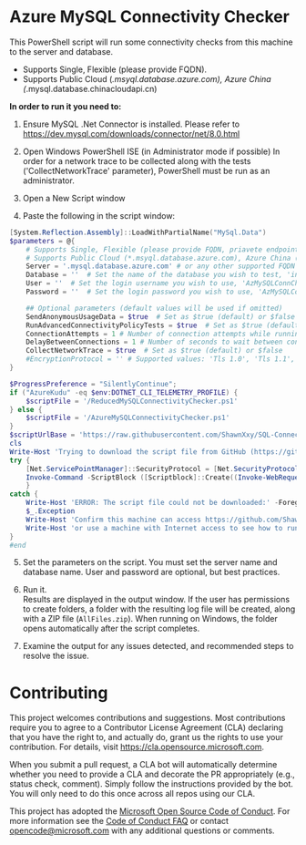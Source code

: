 # Azure MySQL Connectivity Checker

This PowerShell script will run some connectivity checks from this machine to the server and database.  
- Supports Single, Flexible (please provide FQDN).
- Supports Public Cloud (*.msyql.database.azure.com), Azure China (*.mysql.database.chinacloudapi.cn)  

**In order to run it you need to:**
1. Ensure MySQL .Net Connector is installed. Please refer to https://dev.mysql.com/downloads/connector/net/8.0.html
2. Open Windows PowerShell ISE (in Administrator mode if possible)
In order for a network trace to be collected along with the tests ('CollectNetworkTrace' parameter), PowerShell must be run as an administrator.

3. Open a New Script window

4. Paste the following in the script window:

```powershell
[System.Reflection.Assembly]::LoadWithPartialName("MySql.Data")
$parameters = @{
    # Supports Single, Flexible (please provide FQDN, priavete endpoint and Vnet Ingested Flexible is supported)
    # Supports Public Cloud (*.msyql.database.azure.com), Azure China (*.mysql.database.chinacloudapi.cn)
    Server = '.mysql.database.azure.com' # or any other supported FQDN
    Database = ''  # Set the name of the database you wish to test, 'information_schema' will be used by default if nothing is set
    User = ''  # Set the login username you wish to use, 'AzMySQLConnCheckerUser' will be used by default if nothing is set
    Password = ''  # Set the login password you wish to use, 'AzMySQLConnCheckerPassword' will be used by default if nothing is set

    ## Optional parameters (default values will be used if omitted)
    SendAnonymousUsageData = $true  # Set as $true (default) or $false
    RunAdvancedConnectivityPolicyTests = $true  # Set as $true (default) or $false, this will load the library from Microsoft's GitHub repository needed for running advanced connectivity tests
    ConnectionAttempts = 1 # Number of connection attempts while running advanced connectivity tests
    DelayBetweenConnections = 1 # Number of seconds to wait between connection attempts while running advanced connectivity tests
    CollectNetworkTrace = $true  # Set as $true (default) or $false
    #EncryptionProtocol = '' # Supported values: 'Tls 1.0', 'Tls 1.1', 'Tls 1.2'; Without this parameter operating system will choose the best protocol to use
}

$ProgressPreference = "SilentlyContinue";
if ("AzureKudu" -eq $env:DOTNET_CLI_TELEMETRY_PROFILE) {
    $scriptFile = '/ReducedMySQLConnectivityChecker.ps1'
} else {
    $scriptFile = '/AzureMySQLConnectivityChecker.ps1'
}
$scriptUrlBase = 'https://raw.githubusercontent.com/ShawnXxy/SQL-Connectivity-Checker/xixia'
cls
Write-Host 'Trying to download the script file from GitHub (https://github.com/ShawnXxy/SQL-Connectivity-Checker), please wait...'
try {
    [Net.ServicePointManager]::SecurityProtocol = [Net.SecurityProtocolType]::Tls12 -bor [Net.SecurityProtocolType]::Tls11 -bor [Net.SecurityProtocolType]::Tls
    Invoke-Command -ScriptBlock ([Scriptblock]::Create((Invoke-WebRequest ($scriptUrlBase + $scriptFile) -UseBasicParsing -TimeoutSec 60).Content)) -ArgumentList $parameters
    }
catch {
    Write-Host 'ERROR: The script file could not be downloaded:' -ForegroundColor Red
    $_.Exception
    Write-Host 'Confirm this machine can access https://github.com/ShawnXxy/SQL-Connectivity-Checker/' -ForegroundColor Yellow
    Write-Host 'or use a machine with Internet access to see how to run this from machines without Internet. See how at https://github.com/ShawnXxy/SQL-Connectivity-Checker/' -ForegroundColor Yellow
}
#end
```
5. Set the parameters on the script. You must set the server name and database name. User and password are optional, but best practices.

6. Run it.  
   Results are displayed in the output window. If the user has permissions to create folders, a folder with the resulting log file will be created, along with a ZIP file (`AllFiles.zip`). When running on Windows, the folder opens automatically after the script completes.

7. Examine the output for any issues detected, and recommended steps to resolve the issue.
<!-- 
## Run from Linux

With the current release, PowerShell uses .NET 5.0 as its runtime. PowerShell runs on Windows, macOS, and Linux platforms.  

1. In order to run this script on Linux you need to installing PowerShell on Linux (if you haven't before).
   See how to get the packages at https://docs.microsoft.com/powershell/scripting/install/installing-powershell-core-on-linux

2. After the package is installed, run pwsh from a terminal.

3. Set the parameters on the following script then copy paste it to the terminal. You must set the server name and database name. User and password are optional, but best practices.

```powershell
$parameters = @{
    # Supports Single, Flexible (please provide FQDN, priavete endpoint and Vnet Ingested Flexible is supported)
    # Supports Public Cloud (*.msyql.database.azure.com), Azure China (*.mysql.database.chinacloudapi.cn)
    Server = '.mysql.database.azure.com' # or any other supported FQDN
    Database = ''  # Set the name of the database you wish to test, 'information_schema' will be used by default if nothing is set
    User = ''  # Set the login username you wish to use, 'AzMySQLConnCheckerUser' will be used by default if nothing is set
    Password = ''  # Set the login password you wish to use, 'AzMySQLConnCheckerPassword' will be used by default if nothing is set

    ## Optional parameters (default values will be used if omitted)
    SendAnonymousUsageData = $true  # Set as $true (default) or $false
    RunAdvancedConnectivityPolicyTests = $true  # Set as $true (default) or $false, this will load the library from Microsoft's GitHub repository needed for running advanced connectivity tests
    ConnectionAttempts = 1 # Number of connection attempts while running advanced connectivity tests
    DelayBetweenConnections = 1 # Number of seconds to wait between connection attempts while running advanced connectivity tests
    CollectNetworkTrace = $true  # Set as $true (default) or $false
    #EncryptionProtocol = '' # Supported values: 'Tls 1.0', 'Tls 1.1', 'Tls 1.2'; Without this parameter operating system will choose the best protocol to use
}

$ProgressPreference = "SilentlyContinue";
if ("AzureKudu" -eq $env:DOTNET_CLI_TELEMETRY_PROFILE) {
    $scriptFile = '/ReducedMySQLConnectivityChecker.ps1'
} else {
    $scriptFile = '/AzureMySQLConnectivityChecker.ps1'
}
$scriptUrlBase = 'https://raw.githubusercontent.com/ShawnXxy/SQL-Connectivity-Checker/xixia'
cls
Write-Host 'Trying to download the script file from GitHub (https://github.com/ShawnXxy/SQL-Connectivity-Checker), please wait...'
try {
    [Net.ServicePointManager]::SecurityProtocol = [Net.SecurityProtocolType]::Tls12 -bor [Net.SecurityProtocolType]::Tls11 -bor [Net.SecurityProtocolType]::Tls
    Invoke-Command -ScriptBlock ([Scriptblock]::Create((Invoke-WebRequest ($scriptUrlBase + $scriptFile) -UseBasicParsing -TimeoutSec 60).Content)) -ArgumentList $parameters
    }
catch {
    Write-Host 'ERROR: The script file could not be downloaded:' -ForegroundColor Red
    $_.Exception
    Write-Host 'Confirm this machine can access https://github.com/ShawnXxy/SQL-Connectivity-Checker/' -ForegroundColor Yellow
    Write-Host 'or use a machine with Internet access to see how to run this from machines without Internet. See how at https://github.com/ShawnXxy/SQL-Connectivity-Checker/' -ForegroundColor Yellow
}
#end
```
5. Examine the output for any issues detected, and recommended steps to resolve the issue.

## How to run this from machines whithout Internet access

**In order to run it from machines without Internet access you need to:**

1. From a machine with Internet access
    - Navigate to https://github.com/ShawnXxy/SQL-Connectivity-Checker
    - Click on the green button named 'Clone or download'
    - Select 'Download ZIP'

1. Copy the 'SQL-Connectivity-Checker-master.zip' file to the machine you need to run tests from.

1. Extract all the files into a folder.

1. Open Windows PowerShell ISE in Administrator mode.  
For the better results, our recommendation is to use the advanced connectivity tests which demand to start PowerShell in Administrator mode. You can still run the basic tests, in case you decide not to run this way. Please note that script parameters 'RunAdvancedConnectivityPolicyTests' and 'CollectNetworkTrace' will only work if the admin privileges are granted.

1. From PowerShell ISE, open the file named 'RunLocally.ps1' you can find in the previous folder.

1. Set the parameters on the script, you need to set server name. Database name, user and password are optional but desirable.

1. Save the changes.

1. Click Run Script (play button). You cannot run this partially or copy paste to the command line.

1. The results can be seen in the output window.
If the user has the permissions to create folders, a folder with the resulting log file will be created.
When running on Windows, the folder will be opened automatically after the script completes.
A zip file with all the log files (AllFiles.zip) will be created.

## Running SQL Connectivity Checker in containerized environment

In order to troubleshoot your containerized application you'll have to temporarily deploy a Powershell Image which will allow you to execute this script and collect the results, you can see all the available Powershell Images [here](https://hub.docker.com/_/microsoft-powershell).

Our suggestion would be to use a lightweight image for this purpose, such as `lts-alpine-3.10` image.

### Kubernetes

The following steps show the Kubernetes kubectl commands required to download the image and start an interactive PowerShell session.

```
kubectl run -it sqlconncheckerpowershellinstance --image=mcr.microsoft.com/powershell:lts-alpine-3.10
```

The following command is used to exit the current Powershell session.
```
exit
```

The following command is used to attach to an existing Powershell instance.
```
kubectl attach -it sqlconncheckerpowershellinstance
```

The following command is used to delete the pod running this image when you no longer need it.

```
kubectl delete pod sqlconncheckerpowershellinstance
```

### Docker

The following steps show the Docker commands required to download the image and start an interactive PowerShell session.

```
docker run -it --name sqlconncheckerpowershellinstance --image=mcr.microsoft.com/powershell:lts-alpine-3.10
```

The following command is used to exit the current Powershell session.
```
exit
```

The following command is used to attach to an existing Powershell instance.
```
docker attach sqlconncheckerpowershellinstance
```

The following command is used to delete the container running this image when you no longer need it.

```
docker container rm sqlconncheckerpowershellinstance
```
 -->

# Contributing

This project welcomes contributions and suggestions.  Most contributions require you to agree to a
Contributor License Agreement (CLA) declaring that you have the right to, and actually do, grant us
the rights to use your contribution. For details, visit https://cla.opensource.microsoft.com.

When you submit a pull request, a CLA bot will automatically determine whether you need to provide
a CLA and decorate the PR appropriately (e.g., status check, comment). Simply follow the instructions
provided by the bot. You will only need to do this once across all repos using our CLA.

This project has adopted the [Microsoft Open Source Code of Conduct](https://opensource.microsoft.com/codeofconduct/).
For more information see the [Code of Conduct FAQ](https://opensource.microsoft.com/codeofconduct/faq/) or
contact [opencode@microsoft.com](mailto:opencode@microsoft.com) with any additional questions or comments.
